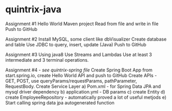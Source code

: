 # quintrix-java

Assignment #1
Hello World Maven project
Read from file and write in file
Push to GitHub

Assignment #2
Install MySQL, some client like dbVisualizer
Create database and table
Use JDBC to query, insert, update  (Java)
Push to GitHub

Assignment #3 
Using java8
Use Streams and Lambdas
Use at least 3 intermediate  and 3 terminal operations.

Assignment #4 - *see quintrix-spring file*
Create Spring Boot App from start.spring.io, create Hello World API and push to GitHub
	Create APIs - GET, POST, use queryParams/requestParams, pathParameter, RequestBody.
	Create Service Layer
		a) Pom.xml - for Spring Data JPA and mysql driver dependency
 	     	b) application.yml - DB params
		c) create Entity
		d) create EmployeeRepository - automatically proved a lot of useful metjods
		e) Start calling spring data jpa autogenerated function





